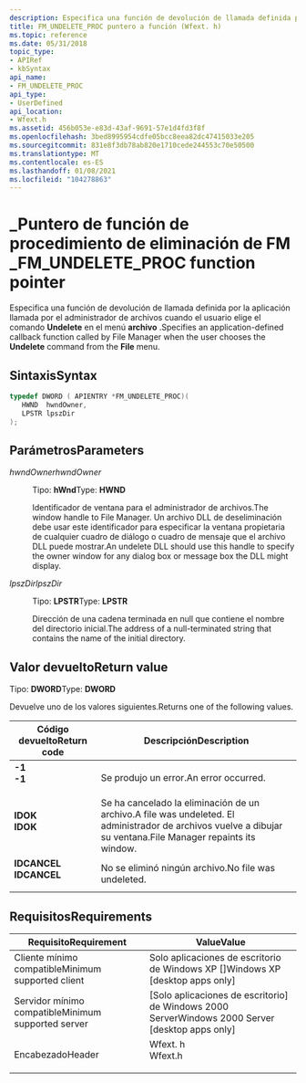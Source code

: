 ```yaml
---
description: Especifica una función de devolución de llamada definida por la aplicación llamada por el administrador de archivos cuando el usuario elige el comando Undelete en el menú archivo.
title: FM_UNDELETE_PROC puntero a función (Wfext. h)
ms.topic: reference
ms.date: 05/31/2018
topic_type:
- APIRef
- kbSyntax
api_name:
- FM_UNDELETE_PROC
api_type:
- UserDefined
api_location:
- Wfext.h
ms.assetid: 456b053e-e83d-43af-9691-57e1d4fd3f8f
ms.openlocfilehash: 3bed8995954cdfe05bcc8eea82dc47415033e205
ms.sourcegitcommit: 831e8f3db78ab820e1710cede244553c70e50500
ms.translationtype: MT
ms.contentlocale: es-ES
ms.lasthandoff: 01/08/2021
ms.locfileid: "104278863"
---
```

# <a name="fm_undelete_proc-function-pointer"></a><span data-ttu-id="aebf5-103">\_Puntero de función de procedimiento de eliminación de FM \_</span><span class="sxs-lookup"><span data-stu-id="aebf5-103">FM\_UNDELETE\_PROC function pointer</span></span>

<span data-ttu-id="aebf5-104">Especifica una función de devolución de llamada definida por la aplicación llamada por el administrador de archivos cuando el usuario elige el comando **Undelete** en el menú **archivo** .</span><span class="sxs-lookup"><span data-stu-id="aebf5-104">Specifies an application-defined callback function called by File Manager when the user chooses the **Undelete** command from the **File** menu.</span></span>

## <a name="syntax"></a><span data-ttu-id="aebf5-105">Sintaxis</span><span class="sxs-lookup"><span data-stu-id="aebf5-105">Syntax</span></span>


```C++
typedef DWORD ( APIENTRY *FM_UNDELETE_PROC)(
   HWND  hwndOwner,
   LPSTR lpszDir
);
```



## <a name="parameters"></a><span data-ttu-id="aebf5-106">Parámetros</span><span class="sxs-lookup"><span data-stu-id="aebf5-106">Parameters</span></span>

<dl> <dt>

<span data-ttu-id="aebf5-107">*hwndOwner*</span><span class="sxs-lookup"><span data-stu-id="aebf5-107">*hwndOwner*</span></span> 
</dt> <dd>

<span data-ttu-id="aebf5-108">Tipo: **hWnd**</span><span class="sxs-lookup"><span data-stu-id="aebf5-108">Type: **HWND**</span></span>

<span data-ttu-id="aebf5-109">Identificador de ventana para el administrador de archivos.</span><span class="sxs-lookup"><span data-stu-id="aebf5-109">The window handle to File Manager.</span></span> <span data-ttu-id="aebf5-110">Un archivo DLL de deseliminación debe usar este identificador para especificar la ventana propietaria de cualquier cuadro de diálogo o cuadro de mensaje que el archivo DLL puede mostrar.</span><span class="sxs-lookup"><span data-stu-id="aebf5-110">An undelete DLL should use this handle to specify the owner window for any dialog box or message box the DLL might display.</span></span>

</dd> <dt>

<span data-ttu-id="aebf5-111">*lpszDir*</span><span class="sxs-lookup"><span data-stu-id="aebf5-111">*lpszDir*</span></span> 
</dt> <dd>

<span data-ttu-id="aebf5-112">Tipo: **LPSTR**</span><span class="sxs-lookup"><span data-stu-id="aebf5-112">Type: **LPSTR**</span></span>

<span data-ttu-id="aebf5-113">Dirección de una cadena terminada en null que contiene el nombre del directorio inicial.</span><span class="sxs-lookup"><span data-stu-id="aebf5-113">The address of a null-terminated string that contains the name of the initial directory.</span></span>

</dd> </dl>

## <a name="return-value"></a><span data-ttu-id="aebf5-114">Valor devuelto</span><span class="sxs-lookup"><span data-stu-id="aebf5-114">Return value</span></span>

<span data-ttu-id="aebf5-115">Tipo: **DWORD**</span><span class="sxs-lookup"><span data-stu-id="aebf5-115">Type: **DWORD**</span></span>

<span data-ttu-id="aebf5-116">Devuelve uno de los valores siguientes.</span><span class="sxs-lookup"><span data-stu-id="aebf5-116">Returns one of the following values.</span></span>



| <span data-ttu-id="aebf5-117">Código devuelto</span><span class="sxs-lookup"><span data-stu-id="aebf5-117">Return code</span></span>                                                                             | <span data-ttu-id="aebf5-118">Descripción</span><span class="sxs-lookup"><span data-stu-id="aebf5-118">Description</span></span>                                                        |
|-----------------------------------------------------------------------------------------|--------------------------------------------------------------------|
| <dl> <span data-ttu-id="aebf5-119"><dt>**-1**</dt></span><span class="sxs-lookup"><span data-stu-id="aebf5-119"><dt>**-1**</dt></span></span> </dl>       | <span data-ttu-id="aebf5-120">Se produjo un error.</span><span class="sxs-lookup"><span data-stu-id="aebf5-120">An error occurred.</span></span><br/>                                      |
| <dl> <span data-ttu-id="aebf5-121"><dt>**IDOK**</dt></span><span class="sxs-lookup"><span data-stu-id="aebf5-121"><dt>**IDOK**</dt></span></span> </dl>     | <span data-ttu-id="aebf5-122">Se ha cancelado la eliminación de un archivo.</span><span class="sxs-lookup"><span data-stu-id="aebf5-122">A file was undeleted.</span></span> <span data-ttu-id="aebf5-123">El administrador de archivos vuelve a dibujar su ventana.</span><span class="sxs-lookup"><span data-stu-id="aebf5-123">File Manager repaints its window.</span></span><br/> |
| <dl> <span data-ttu-id="aebf5-124"><dt>**IDCANCEL**</dt></span><span class="sxs-lookup"><span data-stu-id="aebf5-124"><dt>**IDCANCEL**</dt></span></span> </dl> | <span data-ttu-id="aebf5-125">No se eliminó ningún archivo.</span><span class="sxs-lookup"><span data-stu-id="aebf5-125">No file was undeleted.</span></span><br/>                                  |



 

## <a name="requirements"></a><span data-ttu-id="aebf5-126">Requisitos</span><span class="sxs-lookup"><span data-stu-id="aebf5-126">Requirements</span></span>



| <span data-ttu-id="aebf5-127">Requisito</span><span class="sxs-lookup"><span data-stu-id="aebf5-127">Requirement</span></span> | <span data-ttu-id="aebf5-128">Value</span><span class="sxs-lookup"><span data-stu-id="aebf5-128">Value</span></span> |
|-------------------------------------|------------------------------------------------------------------------------------|
| <span data-ttu-id="aebf5-129">Cliente mínimo compatible</span><span class="sxs-lookup"><span data-stu-id="aebf5-129">Minimum supported client</span></span><br/> | <span data-ttu-id="aebf5-130">Solo aplicaciones de escritorio de Windows XP \[\]</span><span class="sxs-lookup"><span data-stu-id="aebf5-130">Windows XP \[desktop apps only\]</span></span><br/>                                        |
| <span data-ttu-id="aebf5-131">Servidor mínimo compatible</span><span class="sxs-lookup"><span data-stu-id="aebf5-131">Minimum supported server</span></span><br/> | <span data-ttu-id="aebf5-132">\[Solo aplicaciones de escritorio\] de Windows 2000 Server</span><span class="sxs-lookup"><span data-stu-id="aebf5-132">Windows 2000 Server \[desktop apps only\]</span></span><br/>                               |
| <span data-ttu-id="aebf5-133">Encabezado</span><span class="sxs-lookup"><span data-stu-id="aebf5-133">Header</span></span><br/>                   | <dl> <span data-ttu-id="aebf5-134"><dt>Wfext. h</dt></span><span class="sxs-lookup"><span data-stu-id="aebf5-134"><dt>Wfext.h</dt></span></span> </dl> |



 

 





